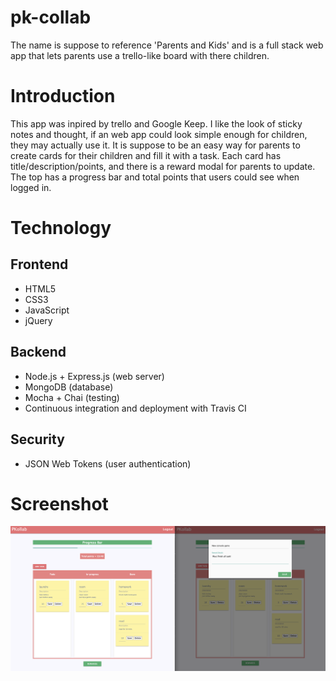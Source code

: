 # pk-collab

The name is suppose to reference 'Parents and Kids' and is a full stack web app that lets parents use a trello-like board
with there children.

# Introduction

This app was inpired by trello and Google Keep. I like the look of sticky notes and thought, if an web app could look simple
enough for children, they may actually use it. It is suppose to be an easy way for parents to create cards for their
children and fill it with a task. Each card has title/description/points, and there is a reward modal for parents to update.
The top has a progress bar and total points that users could see when logged in.

# Technology

## Frontend
- HTML5
- CSS3
- JavaScript
- jQuery

## Backend
- Node.js + Express.js (web server)
- MongoDB (database)
- Mocha + Chai (testing)
- Continuous integration and deployment with Travis CI

## Security
- JSON Web Tokens (user authentication)

# Screenshot
![screenshot3](https://github.com/rnguyen89/pk-collab/blob/master/public/img/screenshot3.png?raw=true)
